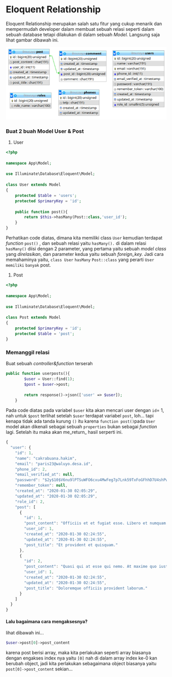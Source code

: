 # Eloquent Relationship

Eloquent Relationship merupakan salah satu fitur yang cukup menarik dan mempermudah developer dalam membuat sebuah relasi seperti dalam sebuah database tetapi dilakukan di dalam sebuah _Model._ Langsung saja lihat gambar dibawah ini.

![](.gitbook/assets/image%20%281%29.png)

### Buat 2 buah Model User & Post

1. User

```php
<?php

namespace App\Model;

use Illuminate\Database\Eloquent\Model;

class User extends Model
{
    protected $table = 'users';
    protected $primaryKey = 'id';

    public function post(){
        return $this->hasMany(Post::class,'user_id');
    }
}
```

Perhatikan code diatas, dimana kita memiliki class `User` kemudian terdapat _function_ `post()` , dan sebuah relasi yaitu `hasMany().` di dalam relasi `hasMany()` diisi dengan 2 parameter, yang pertama yaitu sebuah _model class_ yang _direlasikan_, dan parameter kedua yaitu sebuah _foreign\_key._ Jadi cara memahaminya yaitu, `class User` `hasMany` `Post::class` yang perarti `User` `memiliki` `banyak` post.

1. Post

```php
<?php

namespace App\Model;

use Illuminate\Database\Eloquent\Model;

class Post extends Model
{
    protected $primaryKey = 'id';
    protected $table = 'post';
}

```

### Memanggil relasi

Buat sebuah _controller&function_ terserah

```php
public function userposts(){
        $user = User::find(1);
        $post = $user->post;

        return response()->json(['user' => $user]);
    }
```

Pada code diatas pada variabel `$user` kita akan mencari user dengan `id`= 1, nah untuk `$post` terlihat setelah `$user` terdapat variabel `post`, loh... tapi kenapa tidak ada tanda kurung  `()` itu karena `function post()`pada `User` model akan dikenali sebagai sebuah `properties` bukan sebagai _function_ lagi. Setelah itu maka akan me_return_ hasil serperti ini.

```javascript
{
  "user": {
    "id": 1,
    "name": "cakrabuana.hakim",
    "email": "paris23@waluyo.desa.id",
    "phone_id": 2,
    "email_verified_at": null,
    "password": "$2y$10$V6nu9lPTSuWFO6cxu4MwFeg7p7Lnk59TxFoGFhhD7U4shPwMmzGNS",
    "remember_token": null,
    "created_at": "2020-01-30 02:05:29",
    "updated_at": "2020-01-30 02:05:29",
    "role_id": 2,
    "post": [
      {
        "id": 1,
        "post_content": "Officiis et et fugiat esse. Libero et numquam id reprehenderit id veniam fugit. Inventore at et cumque dolor voluptas nobis necessitatibus.",
        "user_id": 1,
        "created_at": "2020-01-30 02:24:55",
        "updated_at": "2020-01-30 02:24:55",
        "post_title": "Et provident et quisquam."
      },
      {
        "id": 2,
        "post_content": "Quasi qui at esse qui nemo. At maxime quo iusto corrupti vel. Iusto est autem id quis veritatis.",
        "user_id": 1,
        "created_at": "2020-01-30 02:24:55",
        "updated_at": "2020-01-30 02:24:55",
        "post_title": "Doloremque officiis provident laborum."
      }
    ]
  }
}
```

#### Lalu bagaimana cara mengaksesnya?

lihat dibawah ini...

```php
$user->post[0]->post_content
```

karena post berisi array, maka kita perlakukan seperti array biasanya dengan engakses index nya yaitu `[0]` nah di dalam array index ke-0 kan berubah object, jadi kita perlakukan sebagaimana object biasanya yaitu `post[0]->post_content` sekian...

